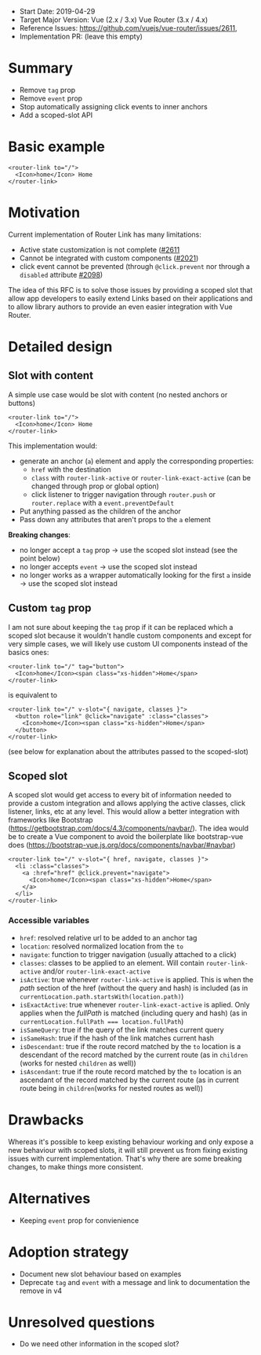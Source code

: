 - Start Date: 2019-04-29
- Target Major Version: Vue (2.x / 3.x) Vue Router (3.x / 4.x)
- Reference Issues: https://github.com/vuejs/vue-router/issues/2611,
- Implementation PR: (leave this empty)

# Summary

- Remove `tag` prop
- Remove `event` prop
- Stop automatically assigning click events to inner anchors
- Add a scoped-slot API

# Basic example

```vue
<router-link to="/">
  <Icon>home</Icon> Home
</router-link>
```

# Motivation

Current implementation of Router Link has many limitations:

- Active state customization is not complete ([#2611](https://github.com/vuejs/vue-router/issues/2611)
- Cannot be integrated with custom components ([#2021](https://github.com/vuejs/vue-router/issues/2021))
- click event cannot be prevented (through `@click.prevent` nor through a `disabled` attribute [#2098](https://github.com/vuejs/vue-router/pull/2098))

The idea of this RFC is to solve those issues by providing a scoped slot that allow app developers to easily extend Links based on their applications and to allow library authors to provide an even easier integration with Vue Router.

# Detailed design

## Slot with content

A simple use case would be slot with content (no nested anchors or buttons)

```vue
<router-link to="/">
  <Icon>home</Icon> Home
</router-link>
```

This implementation would:

- generate an anchor (`a`) element and apply the corresponding properties:
  - `href` with the destination
  - `class` with `router-link-active` or `router-link-exact-active` (can be changed through prop or global option)
  - click listener to trigger navigation through `router.push` or `router.replace` with a `event.preventDefault`
- Put anything passed as the children of the anchor
- Pass down any attributes that aren't props to the `a` element

**Breaking changes**:

- no longer accept a `tag` prop -> use the scoped slot instead (see the point below)
- no longer accepts `event` -> use the scoped slot instead
- no longer works as a wrapper automatically looking for the first `a` inside -> use the scoped slot instead

## Custom `tag` prop

I am not sure about keeping the `tag` prop if it can be replaced which a scoped slot because it wouldn't handle custom components and except for very simple cases, we will likely use custom UI components instead of the basics ones:

```vue
<router-link to="/" tag="button">
  <Icon>home</Icon><span class="xs-hidden">Home</span>
</router-link>
```

is equivalent to

```vue
<router-link to="/" v-slot="{ navigate, classes }">
  <button role="link" @click="navigate" :class="classes">
    <Icon>home</Icon><span class="xs-hidden">Home</span>
  </button>
</router-link>
```

(see below for explanation about the attributes passed to the scoped-slot)

## Scoped slot

A scoped slot would get access to every bit of information needed to provide a custom integration and allows applying the active classes, click listener, links, etc at any level. This would allow a better integration with frameworks like Bootstrap (https://getbootstrap.com/docs/4.3/components/navbar/). The idea would be to create a Vue component to avoid the boilerplate like bootstrap-vue does (https://bootstrap-vue.js.org/docs/components/navbar/#navbar)

```vue
<router-link to="/" v-slot="{ href, navigate, classes }">
  <li :class="classes">
    <a :href="href" @click.prevent="navigate">
      <Icon>home</Icon><span class="xs-hidden">Home</span>
    </a>
  </li>
</router-link>
```

### Accessible variables

- `href`: resolved relative url to be added to an anchor tag
- `location`: resolved normalized location from the `to`
- `navigate`: function to trigger navigation (usually attached to a click)
- `classes`: classes to be applied to an element. Will contain `router-link-active` and/or `router-link-exact-active`
- `isActive`: true whenever `router-link-active` is applied. This is when the _path_ section of the href (without the query and hash) is included (as in `currentLocation.path.startsWith(location.path)`)
- `isExactActive`: true whenever `router-link-exact-active` is aplied. Only applies when the _fullPath_ is matched (including query and hash) (as in `currentLocation.fullPath === location.fullPath`)
- `isSameQuery`: true if the query of the link matches current query
- `isSameHash`: true if the hash of the link matches current hash
- `isDescendant`: true if the route record matched by the `to` location is a descendant of the record matched by the current route (as in `children` (works for nested `children` as well))
- `isAscendant`: true if the route record matched by the `to` location is an ascendant of the record matched by the current route (as in current route being in `children`(works for nested routes as well))

# Drawbacks

Whereas it's possible to keep existing behaviour working and only expose a new behaviour with scoped slots, it will still prevent us from fixing existing issues with current implementation. That's why there are some breaking changes, to make things more consistent.

# Alternatives

- Keeping `event` prop for convienience

# Adoption strategy

- Document new slot behaviour based on examples
- Deprecate `tag` and `event` with a message and link to documentation the remove in v4

# Unresolved questions

- Do we need other information in the scoped slot?
